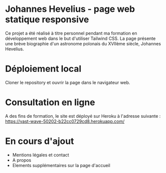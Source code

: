 # Johannes Hevelius - page web statique responsive

Ce projet a été réalisé à titre personnel pendant ma formation en développement web dans le but d'utiliser Tailwind CSS.
La page présente une brève biographie d'un astronome polonais du XVIIème siècle, Johannes Hevelius.

# Déploiement local

Cloner le repository et ouvrir la page dans le navigateur web.

# Consultation en ligne

A des fins de formation, le site est déployé sur Heroku à l'adresse suivante : https://vast-wave-50202-b22cc0729cd8.herokuapp.com/

# En cours d'ajout

- Mentions légales et contact
- A propos
- Elements supplémentaires sur la page d'accueil
